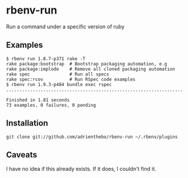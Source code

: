 rbenv-run
=========

Run a command under a specific version of ruby

Examples
--------

    $ rbenv run 1.8.7-p371 rake -T
    rake package:bootstrap  # Bootstrap packaging automation, e.g
    rake package:implode    # Remove all cloned packaging automation
    rake spec               # Run all specs
    rake spec:rcov          # Run RSpec code examples
    $ rbenv run 1.9.3-p484 bundle exec rspec
    ...................................................................

    Finished in 1.81 seconds
    73 examples, 0 failures, 0 pending

Installation
------------

    git clone git://github.com/adrienthebo/rbenv-run ~/.rbenv/plugins

Caveats
-------

I have no idea if this already exists. If it does, I couldn't find it.

